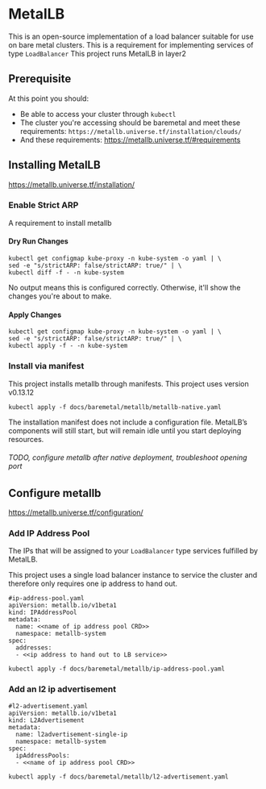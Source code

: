 # MetalLB
This is an open-source implementation of a load balancer suitable for use on bare metal clusters.
This is a requirement for implementing services of type `LoadBalancer`
This project runs MetalLB in layer2

## Prerequisite
At this point you should:
* Be able to access your cluster through `kubectl`
* The cluster you're accessing should be baremetal and meet these requirements:
`https://metallb.universe.tf/installation/clouds/`
* And these requirements: https://metallb.universe.tf/#requirements

## Installing MetalLB
https://metallb.universe.tf/installation/

### Enable Strict ARP
A requirement to install metallb

#### Dry Run Changes
```
kubectl get configmap kube-proxy -n kube-system -o yaml | \
sed -e "s/strictARP: false/strictARP: true/" | \
kubectl diff -f - -n kube-system
```

No output means this is configured correctly. Otherwise, it'll show the changes you're about to make.

#### Apply Changes
```
kubectl get configmap kube-proxy -n kube-system -o yaml | \
sed -e "s/strictARP: false/strictARP: true/" | \
kubectl apply -f - -n kube-system
```

### Install via manifest
This project installs metallb through manifests. This project uses version v0.13.12
```
kubectl apply -f docs/baremetal/metallb/metallb-native.yaml
```

The installation manifest does not include a configuration file. MetalLB’s components will still start, but will remain idle until you start deploying resources.

###### TODO, configure metallb after native deployment, troubleshoot opening port

## Configure metallb
https://metallb.universe.tf/configuration/

### Add IP Address Pool
The IPs that will be assigned to your `LoadBalancer` type services fulfilled by MetalLB.

This project uses a single load balancer instance to service the cluster and therefore only requires one ip address to hand out.

```
#ip-address-pool.yaml
apiVersion: metallb.io/v1beta1
kind: IPAddressPool
metadata:
  name: <<name of ip address pool CRD>>
  namespace: metallb-system
spec:
  addresses:
  - <<ip address to hand out to LB service>>
```

`kubectl apply -f docs/baremetal/metallb/ip-address-pool.yaml`

### Add an l2 ip advertisement
```
#l2-advertisement.yaml
apiVersion: metallb.io/v1beta1
kind: L2Advertisement
metadata:
  name: l2advertisement-single-ip
  namespace: metallb-system
spec:
  ipAddressPools:
  - <<name of ip address pool CRD>>
```

`kubectl apply -f docs/baremetal/metallb/l2-advertisement.yaml`